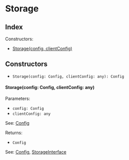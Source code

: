 
# Storage




## Index


Constructors:

- [Storage(config, clientConfig)](#storageconfig-config-clientconfig-any)




## Constructors

- `Storage(config: Config, clientConfig: any): Config`


#### Storage(config: Config, clientConfig: any)

Parameters:

- `config: Config`
- `clientConfig: any`

See: [Config](Config.md)

Returns:

- `Config`

See: [Config](Config.md), [StorageInterface](StorageInterface.md)

